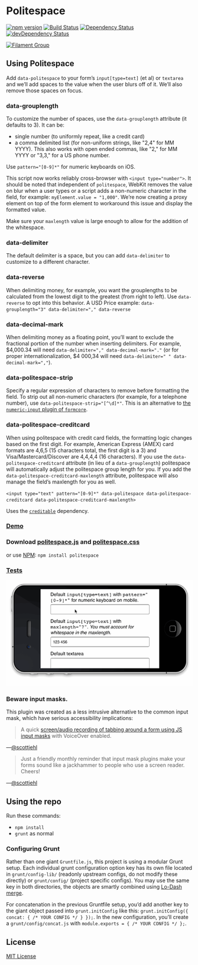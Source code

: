 # Politespace

[![npm version](https://badge.fury.io/js/politespace.svg)](https://badge.fury.io/js/politespace)
[![Build Status](https://img.shields.io/travis/filamentgroup/politespace/master.svg)](https://travis-ci.org/filamentgroup/politespace)
[![Dependency Status](https://david-dm.org/filamentgroup/politespace.svg?theme=shields.io)](https://david-dm.org/filamentgroup/politespace)
[![devDependency Status](https://david-dm.org/filamentgroup/politespace/dev-status.svg?theme=shields.io)](https://david-dm.org/filamentgroup/politespace#info=devDependencies)

[![Filament Group](http://filamentgroup.com/images/fg-logo-positive-sm-crop.png) ](http://www.filamentgroup.com/)

## Using Politespace

Add `data-politespace` to your form’s `input[type=text]` (et al) or `textarea` and we’ll add spaces to the value when the user blurs off of it. We’ll also remove those spaces on focus.

### data-grouplength

To customize the number of spaces, use the `data-grouplength` attribute (it defaults to 3). It can be:

 * single number (to uniformly repeat, like a credit card)
 * a comma delimited list (for non-uniform strings, like "2,4" for MM YYYY). This also works with open ended commas, like "2," for MM YYYY or "3,3," for a US phone number.

Use `pattern="[0-9]*"` for numeric keyboards on iOS.

This script now works reliably cross-browser with `<input type="number">`. It should be noted that independent of `politespace`, WebKit removes the value on blur when a user types or a script adds a non-numeric character in the field, for example: `myElement.value = "1,000"`. We’re now creating a proxy element on top of the form element to workaround this issue and display the formatted value.

Make sure your `maxlength` value is large enough to allow for the addition of the whitespace.

### data-delimiter

The default delimiter is a space, but you can add `data-delimiter` to customize to a different character.

### data-reverse

When delimiting money, for example, you want the grouplengths to be calculated from the lowest digit to the greatest (from right to left). Use `data-reverse` to opt into this behavior. A USD Price example: `data-grouplength="3" data-delimiter="," data-reverse`

### data-decimal-mark

When delimiting money as a floating point, you’ll want to exclude the fractional portion of the number when inserting delimiters. For example, $4,000.34 will need `data-delimiter="," data-decimal-mark="."` (or for proper internationalization, $4 000,34 will need `data-delimiter=" " data-decimal-mark=","`).

### data-politespace-strip

Specify a regular expression of characters to remove before formatting the field. To strip out all non-numeric characters (for example, for a telephone number), use `data-politespace-strip="[^\d]*"`. This is an alternative to [the `numeric-input` plugin of `formcore`](https://github.com/filamentgroup/formcore#numeric-input).

### data-politespace-creditcard

When using politespace with credit card fields, the formatting logic changes based on the first digit. For example, American Express (AMEX) card formats are 4,6,5 (15 characters total, the first digit is a 3) and Visa/Mastercard/Discover are 4,4,4,4 (16 characters). If you use the `data-politespace-creditcard` attribute (in lieu of a `data-grouplength`) politespace will automatically adjust the politespace group length for you. If you add the `data-politespace-creditcard-maxlength` attribute, politespace will also manage the field’s maxlength for you as well.

`<input type="text" pattern="[0-9]*" data-politespace data-politespace-creditcard data-politespace-creditcard-maxlength>`

Uses the [`creditable`](https://github.com/filamentgroup/creditable) dependency.

### [Demo](http://filamentgroup.github.io/politespace/demo/demo.html)

### Download [politespace.js](http://filamentgroup.github.io/politespace/dist/politespace.js) and [politespace.css](http://filamentgroup.github.io/politespace/dist/politespace.css)

or use [NPM](https://www.npmjs.com/): `npm install politespace`

### [Tests](http://filamentgroup.github.io/politespace/test/test.html)

![](assets/politespace.gif)

### Beware input masks.

This plugin was created as a less intrusive alternative to the common input mask, which have serious accessibility implications:

> A quick [screen/audio recording of tabbing around a form using JS input masks](https://docs.google.com/file/d/0B9rGmqNcHo-mRGpMS0xQbzVzeGM/edit) with VoiceOver enabled.

—[@scottjehl](https://twitter.com/scottjehl/status/317313054503211010)

> Just a friendly monthly reminder that input mask plugins make your forms sound like a jackhammer to people who use a screen reader. Cheers!

—[@scottjehl](https://twitter.com/scottjehl/statuses/317291417326206976)

## Using the repo

Run these commands:

 * `npm install`
 * `grunt` as normal

### Configuring Grunt

Rather than one giant `Gruntfile.js`, this project is using a modular Grunt setup. Each individual grunt configuration option key has its own file located in `grunt/config-lib/` (readonly upstream configs, do not modify these directly) or `grunt/config/` (project specific configs). You may use the same key in both directories, the objects are smartly combined using [Lo-Dash merge](http://lodash.com/docs#merge).

For concatenation in the previous Gruntfile setup, you’d add another key to the giant object passed into `grunt.initConfig` like this: `grunt.initConfig({ concat: { /* YOUR CONFIG */ } });`. In the new configuration, you’ll create a `grunt/config/concat.js` with `module.exports = { /* YOUR CONFIG */ };`.

## License

[MIT License](http://en.wikipedia.org/wiki/MIT_License)

